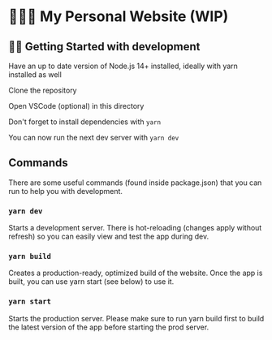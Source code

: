 # 👩🏻‍💻 My Personal Website (WIP)

## 👩‍💻 Getting Started with development
Have an up to date version of Node.js 14+ installed, ideally with yarn installed as well

Clone the repository

Open VSCode (optional) in this directory

Don't forget to install dependencies with `yarn`

You can now run the next dev server with `yarn dev`

## Commands
There are some useful commands (found inside package.json) that you can run to help you with development.

### `yarn dev`

Starts a development server. There is hot-reloading (changes apply without refresh) so you can easily view and test the app during dev.

### `yarn build`
Creates a production-ready, optimized build of the website. Once the app is built, you can use yarn start (see below) to use it.

### `yarn start`
Starts the production server. Please make sure to run yarn build first to build the latest version of the app before starting the prod server.